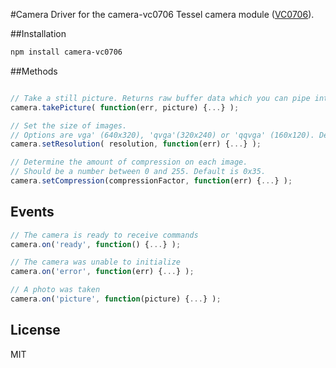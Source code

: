 #Camera
Driver for the camera-vc0706 Tessel camera module ([VC0706](http://www.southernstars.com/skycube/files/VC0706.pdf)).

##Installation
```sh
npm install camera-vc0706
```

##Methods
```.js

// Take a still picture. Returns raw buffer data which you can pipe into a raw http stream or save in memory
camera.takePicture( function(err, picture) {...} );

// Set the size of images.
// Options are vga' (640x320), 'qvga'(320x240) or 'qqvga' (160x120). Default is 'vga'.
camera.setResolution( resolution, function(err) {...} );

// Determine the amount of compression on each image. 
// Should be a number between 0 and 255. Default is 0x35. 
camera.setCompression(compressionFactor, function(err) {...} );
```

## Events
```.js
// The camera is ready to receive commands
camera.on('ready', function() {...} );

// The camera was unable to initialize
camera.on('error', function(err) {...} );

// A photo was taken
camera.on('picture', function(picture) {...} );
```


## License

MIT
